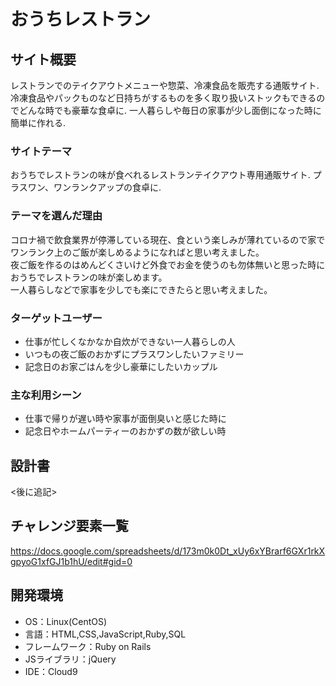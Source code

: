 # おうちレストラン

## サイト概要
レストランでのテイクアウトメニューや惣菜、冷凍食品を販売する通販サイト. 
冷凍食品やパックものなど日持ちがするものを多く取り扱いストックもできるのでどんな時でも豪華な食卓に. 
一人暮らしや毎日の家事が少し面倒になった時に簡単に作れる. 


### サイトテーマ
おうちでレストランの味が食べれるレストランテイクアウト専用通販サイト. 
プラスワン、ワンランクアップの食卓に. 

### テーマを選んだ理由
コロナ禍で飲食業界が停滞している現在、食という楽しみが薄れているので家でワンランク上のご飯が楽しめるようになればと思い考えました。  
夜ご飯を作るのはめんどくさいけど外食でお金を使うのも勿体無いと思った時におうちでレストランの味が楽しめます。  
一人暮らしなどで家事を少しでも楽にできたらと思い考えました。  

### ターゲットユーザー
* 仕事が忙しくなかなか自炊ができない一人暮らしの人
* いつもの夜ご飯のおかずにプラスワンしたいファミリー
* 記念日のお家ごはんを少し豪華にしたいカップル

### 主な利用シーン
* 仕事で帰りが遅い時や家事が面倒臭いと感じた時に
* 記念日やホームパーティーのおかずの数が欲しい時

## 設計書
<後に追記>

## チャレンジ要素一覧
https://docs.google.com/spreadsheets/d/173m0k0Dt_xUy6xYBrarf6GXr1rkXgpyoG1xfGJ1b1hU/edit#gid=0

## 開発環境
- OS：Linux(CentOS)
- 言語：HTML,CSS,JavaScript,Ruby,SQL
- フレームワーク：Ruby on Rails
- JSライブラリ：jQuery
- IDE：Cloud9

